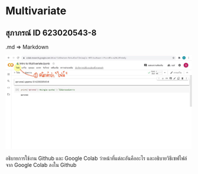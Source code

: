 # Multivariate
## สุภาภรณ์ ID 623020543-8

 .md => Markdown
 
 ![รูปตัวอย่างเริ่มการเซฟงาน](GC.1.jpg)
 
 อธิบายการใช้งาน Github และ Google Colab ว่าหน้าที่แต่ละอันคืออะไร และอธิบายวิธีเซฟไฟล์จาก Google Colab ลงใน Github
